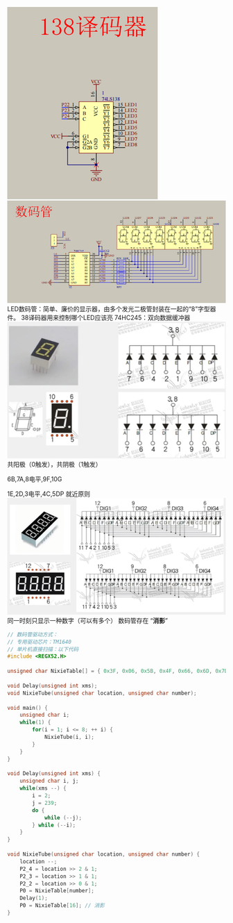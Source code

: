 ![](译码器.png) ![](数码管.png)
LED数码管：简单、廉价的显示器，由多个发光二极管封装在一起的“8”字型器件。
38译码器用来控制哪个LED应该亮
74HC245：双向数据缓冲器
![](数码管2.png)
共阳极（0触发），共阴极（1触发）

6B,7A,8电平,9F,10G

1E,2D,3电平,4C,5DP
就近原则
![](数码管3.png)
同一时刻只显示一种数字（可以有多个）
数码管存在 “**消影**”
```C
// 数码管驱动方式：
// 专用驱动芯片：TM1640
// 单片机直接扫描：以下代码
#include <REGX52.H>

unsigned char NixieTable[] = { 0x3F, 0x06, 0x5B, 0x4F, 0x66, 0x6D, 0x7D, 0x07, 0x7F, 0x6F, 0x77, 0x7C, 0x39, 0x5E, 0x79, 0x71, 0x00 };

void Delay(unsigned int xms);
void NixieTube(unsigned char location, unsigned char number);

void main() {
	unsigned char i;
	while(1) {
		for(i = 1; i <= 8; ++ i) {
			NixieTube(i, i);
		}
	}
}

void Delay(unsigned int xms) {
	unsigned char i, j;
	while(xms --) {
		i = 2;
		j = 239;
		do {
			while (--j);
		} while (--i);
	}
}

void NixieTube(unsigned char location, unsigned char number) {
	location --;
	P2_4 = location >> 2 & 1; 
	P2_3 = location >> 1 & 1;
	P2_2 = location >> 0 & 1;
	P0 = NixieTable[number];
	Delay(1);
	P0 = NixieTable[16]; // 消影
}
```